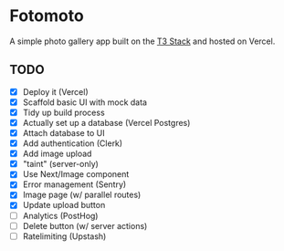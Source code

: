 # Fotomoto

A simple photo gallery app built on the [T3 Stack](https://create.t3.gg) and hosted on Vercel.

## TODO

- [x] Deploy it (Vercel)
- [x] Scaffold basic UI with mock data
- [x] Tidy up build process
- [x] Actually set up a database (Vercel Postgres)
- [x] Attach database to UI
- [x] Add authentication (Clerk)
- [x] Add image upload
- [x] "taint" (server-only)
- [x] Use Next/Image component
- [x] Error management (Sentry)
- [x] Image page (w/ parallel routes)
- [x] Update upload button
- [ ] Analytics (PostHog)
- [ ] Delete button (w/ server actions)
- [ ] Ratelimiting (Upstash)
